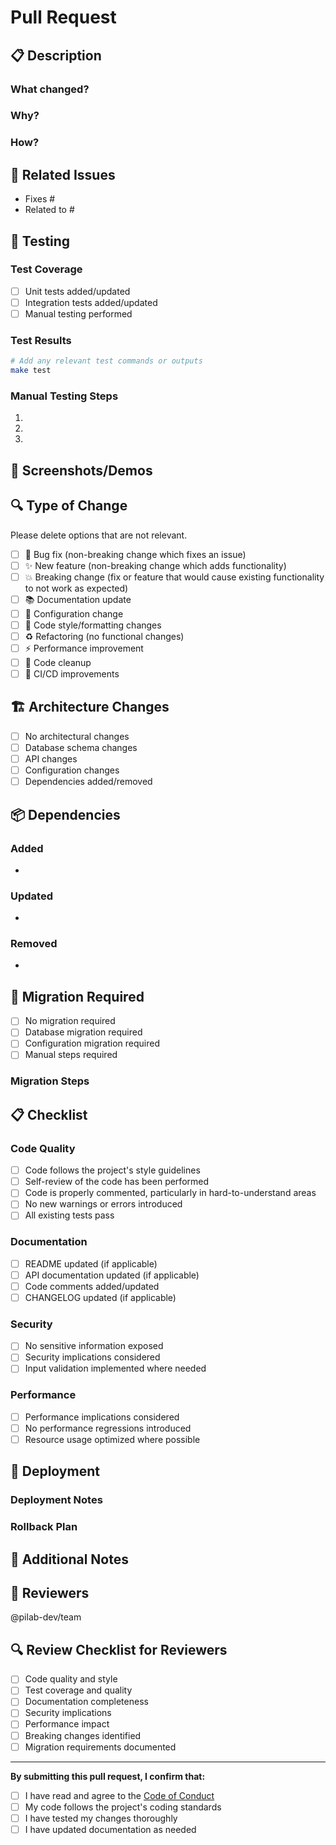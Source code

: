 # Pull Request

## 📋 Description

<!-- Provide a brief description of the changes in this PR -->

### What changed?
<!-- Describe what was changed -->

### Why?
<!-- Explain why these changes were necessary -->

### How?
<!-- Explain how the changes were implemented -->

## 🔗 Related Issues

<!-- Link to any related issues using "Fixes #123", "Closes #123", or "Related to #123" -->

- Fixes #
- Related to #

## 🧪 Testing

### Test Coverage
- [ ] Unit tests added/updated
- [ ] Integration tests added/updated
- [ ] Manual testing performed

### Test Results
<!-- Describe the testing performed and results -->

```bash
# Add any relevant test commands or outputs
make test
```

### Manual Testing Steps
<!-- If applicable, describe manual testing steps -->

1. 
2. 
3. 

## 📸 Screenshots/Demos

<!-- If applicable, add screenshots or demo GIFs -->

## 🔍 Type of Change

Please delete options that are not relevant.

- [ ] 🐛 Bug fix (non-breaking change which fixes an issue)
- [ ] ✨ New feature (non-breaking change which adds functionality)
- [ ] 💥 Breaking change (fix or feature that would cause existing functionality to not work as expected)
- [ ] 📚 Documentation update
- [ ] 🔧 Configuration change
- [ ] 🎨 Code style/formatting changes
- [ ] ♻️ Refactoring (no functional changes)
- [ ] ⚡ Performance improvement
- [ ] 🧹 Code cleanup
- [ ] 🚀 CI/CD improvements

## 🏗️ Architecture Changes

<!-- If this PR introduces architectural changes, describe them -->

- [ ] No architectural changes
- [ ] Database schema changes
- [ ] API changes
- [ ] Configuration changes
- [ ] Dependencies added/removed

## 📦 Dependencies

<!-- List any new dependencies or version changes -->

### Added
- 

### Updated
- 

### Removed
- 

## 🔄 Migration Required

<!-- If this PR requires any migration steps, describe them -->

- [ ] No migration required
- [ ] Database migration required
- [ ] Configuration migration required
- [ ] Manual steps required

### Migration Steps
<!-- If migration is required, provide steps -->

## 📋 Checklist

### Code Quality
- [ ] Code follows the project's style guidelines
- [ ] Self-review of the code has been performed
- [ ] Code is properly commented, particularly in hard-to-understand areas
- [ ] No new warnings or errors introduced
- [ ] All existing tests pass

### Documentation
- [ ] README updated (if applicable)
- [ ] API documentation updated (if applicable)
- [ ] Code comments added/updated
- [ ] CHANGELOG updated (if applicable)

### Security
- [ ] No sensitive information exposed
- [ ] Security implications considered
- [ ] Input validation implemented where needed

### Performance
- [ ] Performance implications considered
- [ ] No performance regressions introduced
- [ ] Resource usage optimized where possible

## 🚀 Deployment

### Deployment Notes
<!-- Any special deployment considerations -->

### Rollback Plan
<!-- How to rollback this change if needed -->

## 📝 Additional Notes

<!-- Any additional information that reviewers should know -->

## 👥 Reviewers

<!-- Tag specific reviewers if needed -->
@pilab-dev/team

## 🔍 Review Checklist for Reviewers

- [ ] Code quality and style
- [ ] Test coverage and quality
- [ ] Documentation completeness
- [ ] Security implications
- [ ] Performance impact
- [ ] Breaking changes identified
- [ ] Migration requirements documented

---

**By submitting this pull request, I confirm that:**
- [ ] I have read and agree to the [Code of Conduct](CODE_OF_CONDUCT.md)
- [ ] My code follows the project's coding standards
- [ ] I have tested my changes thoroughly
- [ ] I have updated documentation as needed
